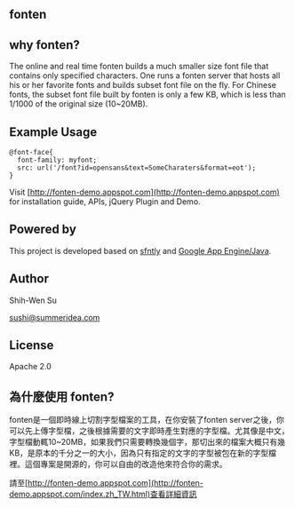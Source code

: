 ## fonten ##

## why fonten?
The online and real time fonten builds a much smaller size font file that contains only specified characters. One runs a fonten server that hosts all his or her favorite fonts and builds subset font file on the fly. For Chinese fonts, the subset font file built by fonten is only a few KB, which is less than 1/1000 of the original size (10~20MB).

## Example Usage
```
@font-face{ 
  font-family: myfont; 
  src: url('/font?id=opensans&text=SomeCharaters&format=eot'); 
}
```

Visit [http://fonten-demo.appspot.com](http://fonten-demo.appspot.com) for installation guide, APIs, jQuery Plugin and Demo.

## Powered by
This project is developed based on [sfntly](https://code.google.com/p/sfntly/) and [Google App Engine/Java](https://developers.google.com/appengine/docs/java/overview).

## Author
Shih-Wen Su

sushi@summeridea.com

## License
Apache 2.0





## 為什麼使用 fonten?
fonten是一個即時線上切割字型檔案的工具，在你安裝了fonten server之後，你可以先上傳字型檔，之後根據需要的文字即時產生對應的字型檔。尤其像是中文，字型檔動輒10~20MB，如果我們只需要轉換幾個字，那切出來的檔案大概只有幾KB，是原本的千分之一的大小，因為只有指定的文字的字型被包在新的字型檔裡。這個專案是開源的，你可以自由的改造他來符合你的需求。

請至[http://fonten-demo.appspot.com](http://fonten-demo.appspot.com/index.zh_TW.html)查看詳細資訊


